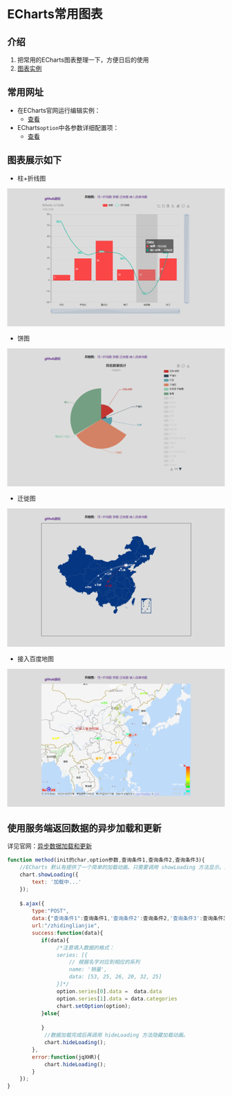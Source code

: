# ECharts常用图表  

## 介绍

1. 把常用的ECharts图表整理一下，方便日后的使用
2. [图表实例](http://zpj80231.gitee.io/echartsstudy/)

## 常用网址

- 在ECharts官网运行编辑实例：
  - [查看](https://www.echartsjs.com/gallery/editor.html?c=doc-example/getting-started)
- ECharts`option`中各参数详细配置项：
  - [查看](https://echarts.baidu.com/option.html#grid)

## 图表展示如下

- 柱+折线图

![img](image/柱+折线图.png)

- 饼图

![img](image/饼图.png)

- 迁徙图

![img](image/迁徙图.png)

- 接入百度地图

![img](image/接入百度地图.png)

## 使用服务端返回数据的异步加载和更新

详见官网：[异步数据加载和更新 ](https://echarts.baidu.com/tutorial.html#异步数据加载和更新)

```javascript
function method(init的char,option参数,查询条件1,查询条件2,查询条件3){
	//ECharts 默认有提供了一个简单的加载动画。只需要调用 showLoading 方法显示。数据加载完成后再调用 hideLoading 方法隐藏加载动画。
    chart.showLoading({
		text: '加载中...'
	});
    
	$.ajax({
		type:"POST",
		data:{"查询条件1":查询条件1,'查询条件2':查询条件2,'查询条件3':查询条件3},
        url:"/zhidinglianjie",
        success:function(data){
           if(data){
               	/*注意填入数据的格式：
               	series: [{
                    // 根据名字对应到相应的系列
                    name: '销量',
                    data: [53, 25, 26, 20, 32, 25]
        		}]*/
				option.series[0].data =  data.data
				option.series[1].data = data.categories
				chart.setOption(option);
           }else{
                
           }
            //数据加载完成后再调用 hideLoading 方法隐藏加载动画。
			chart.hideLoading();
        },
        error:function(jqXHR){
			chart.hideLoading();
        }
	});
}
```
    